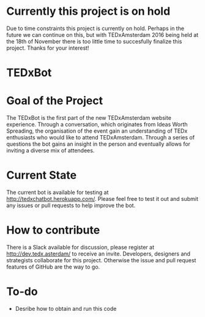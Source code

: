 # Currently this project is on hold
Due to time constraints this project is currently on hold. Perhaps in the future we can continue on this, but with TEDxAmsterdam 2016 being held at the 18th of November there is too little time to succesfully finalize this project. Thanks for your interest!

# TEDxBot

# Goal of the Project
The TEDxBot is the first part of the new TEDxAmsterdam website experience. Through a conversation, which originates from Ideas Worth Spreading, the organisation of the event gain an understanding of TEDx enthusiasts who would like to attend TEDxAmsterdam. Through a series of questions the bot gains an insight in the person and eventually allows for inviting a diverse mix of attendees. 

# Current State 
The current bot is available for testing at http://tedxchatbot.herokuapp.com/. Please feel free to test it out and submit any issues or pull requests to help improve the bot. 

# How to contribute
There is a Slack available for discussion, please register at http://dev.tedx.asterdam/ to receive an invite. Developers, designers and strategists collaborate for this project. Otherwise the issue and pull request features of GitHub are the way to go. 

# To-do

- Desribe how to obtain and run this code

